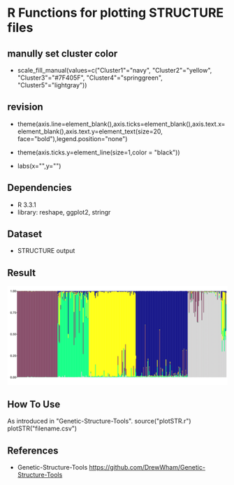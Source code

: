 # R Functions for plotting STRUCTURE files

## manully set cluster color

   - scale_fill_manual(values=c("Cluster1"="navy", "Cluster2"="yellow", "Cluster3"="#7F405F", "Cluster4"="springgreen", "Cluster5"="lightgray"))

## revision

   - theme(axis.line=element_blank(),axis.ticks=element_blank(),axis.text.x=element_blank(),axis.text.y=element_text(size=20, face="bold"),legend.position="none") 

   - theme(axis.ticks.y=element_line(size=1,color = "black")) 

   - labs(x="",y="")


## Dependencies

   - R 3.3.1
   - library: reshape, ggplot2, stringr

## Dataset

   - STRUCTURE output


## Result

   <img src="fig.png" width="800">

## How To Use
   
   As introduced in "Genetic-Structure-Tools".
   source("plotSTR.r")
   plotSTR("filename.csv")


## References

  - Genetic-Structure-Tools
    https://github.com/DrewWham/Genetic-Structure-Tools